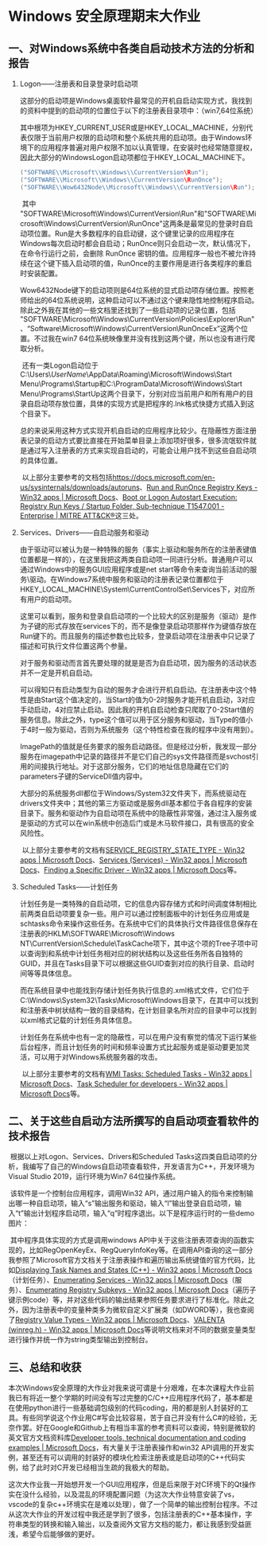 

# Windows 安全原理期末大作业

## 一、对Windows系统中各类自启动技术方法的分析和报告

1. Logon——注册表和目录登录时启动项

   ​	这部分的启动项是Windows桌面软件最常见的开机自启动实现方式，我找到的资料中提到的启动项的位置位于以下的注册表目录项中：（win7,64位系统）

   ​	其中根项为HKEY_CURRENT_USER或是HKEY_LOCAL_MACHINE，分别代表仅限于当前用户权限的启动项和整个系统共用的启动项。由于Windows环境下的应用程序普遍对用户权限不加以认真管理，在安装时也经常随意提权，因此大部分的WindowsLogon启动项都位于HKEY_LOCAL_MACHINE下。

   ```c
   ("SOFTWARE\\Microsoft\\Windows\\CurrentVersion\Run");
   ("SOFTWARE\\Microsoft\\Windows\\CurrentVersion\RunOnce");
   ("SOFTWARE\\Wow6432Node\\Microsoft\\Windows\\CurrentVersion\Run");
   ```

   ​	其中
   "SOFTWARE\Microsoft\Windows\CurrentVersion\Run"和"SOFTWARE\Microsoft\Windows\CurrentVersion\RunOnce"这两条是最常见的登录时自启动项位置。Run是大多数程序的自启动键，这个键里记录的应用程序在Windows每次启动时都会自启动；RunOnce则只会启动一次，默认情况下，在命令行运行之前，会删除 RunOnce 密钥的值。应用程序一般也不被允许持续在这个键下插入启动项的值，RunOnce的主要作用是进行各类程序的重启时安装配置。

   ​	Wow6432Node键下的启动项则是64位系统的显式启动项存储位置。按照老师给出的64位系统说明，这种启动可以不通过这个键来隐性地控制程序启动。除此之外我在其他的一些文档里还找到了一些启动项的记录位置，包括
   "SOFTWARE\\Microsoft\\Windows\\CurrentVersion\\Policies\\Explorer\\Run"、“Software\Microsoft\Windows\CurrentVersion\RunOnceEx”这两个位置。不过我在win7 64位系统映像里并没有找到这两个键，所以也没有进行爬取分析。

 

   ​	还有一类Logon启动位于C:\Users\\$UserName$\AppData\Roaming\Microsoft\Windows\Start Menu\Programs\Startup和C:\ProgramData\Microsoft\Windows\Start Menu\Programs\StartUp这两个目录下，分别对应当前用户和所有用户的目录自启动项存放位置，具体的实现方式是把程序的.lnk格式快捷方式插入到这个目录下。



   ​	总的来说采用这种方式实现开机自启动的应用程序比较少。在隐蔽性方面注册表记录的启动方式要比直接在开始菜单目录上添加项好很多，很多流氓软件就是通过写入注册表的方式来实现自启动的，可能会让用户找不到这些自启动项的具体位置。

   ​	以上部分主要参考的文档包括<https://docs.microsoft.com/en-us/sysinternals/downloads/autoruns>、[Run and RunOnce Registry Keys - Win32 apps | Microsoft Docs](https://docs.microsoft.com/en-us/windows/win32/setupapi/run-and-runonce-registry-keys)、[Boot or Logon Autostart Execution: Registry Run Keys / Startup Folder, Sub-technique T1547.001 - Enterprise | MITRE ATT&CK®](https://attack.mitre.org/techniques/T1547/001/)这三处。

2. Services、Drivers——自启动服务和驱动

   ​	由于驱动可以被认为是一种特殊的服务（事实上驱动和服务所在的注册表键值位置都是一样的），在这里我把这两类自启动项一同进行分析。普通用户可以通过Windows中的服务GUI应用程序或是net start等命令来查询当前活动的服务\驱动。在Windows7系统中服务和驱动的注册表记录位置都位于HKEY_LOCAL_MACHINE\System\\CurrentControlSet\\Services下，对应所有用户的启动项。
   

   
   ​	这里可以看到，服务和登录自启动项的一个比较大的区别是服务（驱动）是作为子键的形式存放在services下的，而不是像登录启动项那样作为键值存放在Run键下的。而且服务的描述参数也比较多，登录启动项在注册表中只记录了描述和可执行文件位置这两个参量。
   
   ​	对于服务和驱动而言首先要处理的就是是否为自启动项，因为服务的活动状态并不一定是开机自启动。
   
   
   

   
   ​	可以得知只有启动类型为自动的服务才会进行开机自启动。在注册表中这个特性是由Start这个值决定的，当Start的值为0-2时服务才能开机自启动，3对应手动启动，4对应禁止启动。因此我的开机自启动检查只爬取了0-2Start值的服务信息。除此之外，type这个值可以用于区分服务和驱动，当Type的值小于4时一般为驱动，否则为系统服务（这个特性检查在我的程序中没有用到）。
   
   ​	ImagePath的值就是任务要求的服务启动路径。但是经过分析，我发现一部分服务在imagepath中记录的路径并不是它们自己的sys文件路径而是svchost引用的间接执行地址。对于这部分服务，它们的地址信息隐藏在它们的parameters子键的ServiceDll值内容中。
   
 
   
   ​	大部分的系统服务dll都位于Windows/System32文件夹下，而系统驱动在drivers文件夹中；其他的第三方驱动或是服务dll基本都位于各自程序的安装目录下。服务和驱动作为自启动项在系统中的隐蔽性非常强，通过注入服务或是驱动的方式可以在win系统中创造后门或是木马软件接口，具有很高的安全风险性。
   
   ​	以上部分主要参考的文档有[SERVICE_REGISTRY_STATE_TYPE - Win32 apps | Microsoft Docs](https://docs.microsoft.com/en-us/windows/win32/api/winsvc/ne-winsvc-service_registry_state_type)、[Services (Services) - Win32 apps | Microsoft Docs](https://docs.microsoft.com/en-us/windows/win32/services/services)、[Finding a Specific Driver - Win32 apps | Microsoft Docs](https://docs.microsoft.com/en-us/windows/win32/multimedia/finding-a-specific-driver)等。
   
   
   
3. Scheduled Tasks——计划任务

   ​	计划任务是一类特殊的自启动项，它的信息内容存储方式和时间调度体制相比前两类自启动项要复杂一些。用户可以通过控制面板中的计划任务应用或是schtasks命令来操作这些任务。在系统中它们的具体执行文件路径信息保存在注册表的HKLM\SOFTWARE\Microsoft\Windows NT\CurrentVersion\Schedule\TaskCache项下，其中这个项的Tree子项中可以查询到和系统中计划任务相对应的树状结构以及这些任务所各自独特的GUID，并且在Tasks目录下可以根据这些GUID查到对应的执行目录、启动时间等等具体信息。



   ​	而在系统目录中也能找到存储计划任务执行信息的.xml格式文件，它们位于C:\Windows\System32\Tasks\Microsoft\Windows目录下，在其中可以找到和注册表中树状结构一致的目录结构，在计划目录名所对应的目录中可以找到以xml格式记载的计划任务具体信息。


   ​	计划任务在系统中也有一定的隐蔽性，可以在用户没有察觉的情况下运行某些后台程序，而且计划任务的时间和频率设置方式比起服务或是驱动要更加灵活，可以用于对Windows系统服务器的攻击。

   ​	以上部分主要参考的文档有[WMI Tasks: Scheduled Tasks - Win32 apps | Microsoft Docs](https://docs.microsoft.com/en-us/windows/win32/wmisdk/wmi-tasks--scheduled-tasks)、[Task Scheduler for developers - Win32 apps | Microsoft Docs](https://docs.microsoft.com/en-us/windows/win32/taskschd/task-scheduler-start-page)等。
   
   

## 二、关于这些自启动方法所撰写的自启动项查看软件的技术报告

​	根据以上对Logon、Services、Drivers和Scheduled Tasks这四类自启动项的分析，我编写了自己的Windows自启动项查看软件，开发语言为C++，开发环境为Visual Studio 2019，运行环境为Win7 64位操作系统。

​	该软件是一个控制台应用程序，调用Win32 API，通过用户输入的指令来控制输出哪一种自启动项，输入“s”输出服务和驱动，输入“l”输出登录自启动项，输入“t”输出计划程序启动项，输入“q”时程序退出。以下是程序运行时的一些demo图片：


​	其中程序具体实现的方式是调用windows API中关于这些注册表项查询的函数实现的，比如RegOpenKeyEx、RegQueryInfoKey等。在调用API查询的这一部分我参照了Microsoft官方文档关于注册表操作和遍历输出系统键值的官方代码，比如[Displaying Task Names and States (C++) - Win32 apps | Microsoft Docs](https://docs.microsoft.com/en-us/windows/win32/taskschd/displaying-task-names-and-state--c---)（计划任务）、[Enumerating Services - Win32 apps | Microsoft Docs](https://docs.microsoft.com/en-us/windows/win32/wpd_sdk/enumerating-services)（服务）、[Enumerating Registry Subkeys - Win32 apps | Microsoft Docs](https://docs.microsoft.com/en-us/windows/win32/sysinfo/enumerating-registry-subkeys)（遍历子键示例code）等，并对这些代码的输出结果参照任务要求进行了标准化。除此之外，因为注册表中的变量种类多为微软自定义扩展类（如DWORD等），我也查阅了[Registry Value Types - Win32 apps | Microsoft Docs](https://docs.microsoft.com/en-us/windows/win32/sysinfo/registry-value-types)、[VALENTA (winreg.h) - Win32 apps | Microsoft Docs](https://docs.microsoft.com/en-us/windows/win32/api/winreg/ns-winreg-valenta)等说明文档来对不同的数据变量类型进行操作并统一作为string类型输出到控制台。



## 三、总结和收获

​	本次Windows安全原理的大作业对我来说可谓是十分艰难，在本次课程大作业前我已有将近一整个学期的时间没有写过完整的C/C++应用程序代码了，基本都是在使用python进行一些基础调包级别的代码coding，用的都是别人封装好的工具。有些同学说这个作业用C#写会比较容易，苦于自己并没有什么C#的经验，无奈作罢。好在Google和Github上有相当丰富的参考资料可以查阅，特别是微软的英文官方文档资料库[Developer tools, technical documentation and coding examples | Microsoft Docs](https://docs.microsoft.com/en-us/)，有大量关于注册表操作和win32 API调用的开发实例，甚至还有可以调用的封装好的模块化检索注册表或是启动项的C++代码实例，给了此时对C开发已经相当生疏的我极大的帮助。

​	这次大作业我一开始想开发一个GUI应用程序，但是后来限于对C环境下的Qt操作实在没什么经验，以及混乱的环境配置问题（为这次大作业特意安装了vs，vscode的复杂c++环境实在是难以处理），做了一个简单的输出控制台程序。不过从这次大作业的开发过程中我还是学到了很多，包括注册表的C++基本操作，字符串类型的转换和输入输出，以及查阅外文官方文档的能力，都让我感到受益匪浅，希望今后能够做的更好。

   
